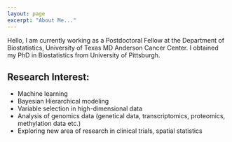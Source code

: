 ```yaml
---
layout: page
excerpt: "About Me..."
---
```

Hello, I am currently working as a Postdoctoral Fellow at the Department of Biostatistics, University of Texas MD Anderson Cancer Center. I obtained my PhD in Biostatistics from University of Pittsburgh.


## Research Interest:

- Machine learning
- Bayesian Hierarchical modeling
- Variable selection in high-dimensional data
- Analysis of genomics data (genetical data, transcriptomics, proteomics, methylation data etc.)
- Exploring new area of research in clinical trials, spatial statistics
